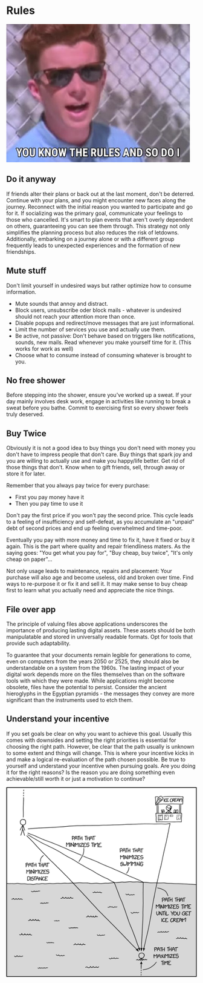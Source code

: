 # Rules

![rules](_rules.jpg)

## Do it anyway

If friends alter their plans or back out at the last moment, don't be deterred. Continue with your plans, and you might encounter new faces along the journey. Reconnect with the initial reason you wanted to participate and go for it. If socializing was the primary goal, communicate your feelings to those who cancelled. It's smart to plan events that aren't overly dependent on others, guaranteeing you can see them through. This strategy not only simplifies the planning process but also reduces the risk of letdowns. Additionally, embarking on a journey alone or with a different group frequently leads to unexpected experiences and the formation of new friendships.

## Mute stuff

Don't limit yourself in undesired ways but rather optimize how to consume information.

- Mute sounds that annoy and distract.
- Block users, unsubscribe oder block mails - whatever is undesired should not reach your attention more than once.
- Disable popups and redirect/move messages that are just informational.
- Limit the number of services you use and actually use them.
- Be active, not passive: Don't behave based on triggers like notifications, sounds, new mails. Read whenever you make yourself time for it. (This works for work as well)
- Choose what to consume instead of consuming whatever is brought to you.

## No free shower

Before stepping into the shower, ensure you've worked up a sweat. If your day mainly involves desk work, engage in activities like running to break a sweat before you bathe. Commit to exercising first so every shower feels truly deserved.

## Buy Twice

Obviously it is not a good idea to buy things you don't need with money you don't have to impress people that don't care. Buy things that spark joy and you are willing to actually use and make you happy/life better. Get rid of those things that don't. Know when to gift friends, sell, through away or store it for later.

Remember that you always pay twice for every purchase:

- First you pay money have it
- Then you pay time to use it

Don't pay the first price if you won't pay the second price. This cycle leads to a feeling of insufficiency and self-defeat, as you accumulate an "unpaid" debt of second prices and end up feeling overwhelmed and time-poor.

Eventually you pay with more money and time to fix it, have it fixed or buy it again. This is the part where quality and repair friendliness maters. As the saying goes: "You get what you pay for", "Buy cheap, buy twice", "It's only cheap on paper"...

Not only usage leads to maintenance, repairs and placement: Your purchase will also age and become useless, old and broken over time. Find ways to re-purpose it or fix it and sell it. It may make sense to buy cheap first to learn what you actually need and appreciate the nice things.

## File over app

The principle of valuing files above applications underscores the importance of producing lasting digital assets. These assets should be both manipulatable and stored in universally readable formats. Opt for tools that provide such adaptability.

To guarantee that your documents remain legible for generations to come, even on computers from the years 2050 or 2525, they should also be understandable on a system from the 1960s. The lasting impact of your digital work depends more on the files themselves than on the software tools with which they were made. While applications might become obsolete, files have the potential to persist. Consider the ancient hieroglyphs in the Egyptian pyramids - the messages they convey are more significant than the instruments used to etch them.

## Understand your incentive

If you set goals be clear on why you want to achieve this goal. Usually this comes with downsides and setting the right priorities is essential for choosing the right path. However, be clear that the path usually is unknown to some extent and things will change. This is where your incentive kicks in and make a logical re-evaluation of the path chosen possible. Be true to yourself and understand your incentive when pursuing goals. Are you doing it for the right reasons? Is the reason you are doing something even achievable/still worth it or just a motivation to continue?

![path_minimization](_path_minimization.png)
